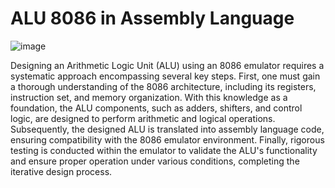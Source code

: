 # ALU 8086 in Assembly Language

![image](https://github.com/164adityakumar/8086-ALU/assets/98655260/8b400cd6-052d-4f00-af93-f5a2a7f70d4a)

Designing an Arithmetic Logic Unit (ALU) using an 8086 emulator requires a systematic approach encompassing several key steps. First, one must gain a thorough understanding of the 8086 architecture, including its registers, instruction set, and memory organization. With this knowledge as a foundation, the ALU components, such as adders, shifters, and control logic, are designed to perform arithmetic and logical operations. Subsequently, the designed ALU is translated into assembly language code, ensuring compatibility with the 8086 emulator environment. Finally, rigorous testing is conducted within the emulator to validate the ALU's functionality and ensure proper operation under various conditions, completing the iterative design process.

